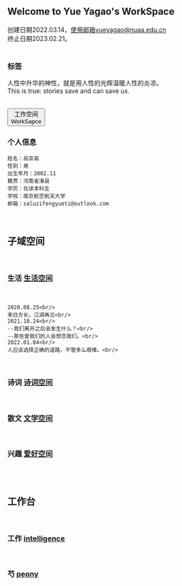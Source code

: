## Welcome to Yue Yagao's WorkSpace
创建日期2022.03.14，使用邮箱yueyagao@nuaa.edu.cn<br/>
终止日期2023.02.21。<br/>
<br/>
### 标签
人性中升华的神性，就是用人性的光辉温暖人性的炎凉。<br/>
This is true: stories save and can save us.<br/>
<br/>

<a href="https://yueyagao.github.io/"><button>工作空间<br/>WorkSapce</button></a>
### 个人信息
    姓名：岳亚高
    性别：男
    出生年月：2002.11
    籍贯：河南省滑县
    学历：在读本科生
    学校：南京航空航天大学
    邮箱：saluzifengyueti@outlook.com
<br/>

## 子域空间
<br/>

### 生活    <a href="/life.html">生活空间</a>
<br/>

    2020.08.25<br/>
    来日方长，江湖再见<br/>
    2021.10.24<br/>
    --我们离开之后会发生什么？<br/>
    --那些爱我们的人会想念我们。<br/>
    2022.01.04<br/>
    人应该选择正确的道路，不管多么艰难。<br/>

<br/>

### 诗词    <a href="/poem.html">诗词空间</a>
<br/>

### 散文    <a href="/literature.html">文学空间</a>
<br/>

### 兴趣    <a href="/interest.html">爱好空间</a>
<br/>
<br/>

## 工作台
<br/>

### 工作  <a href="/intelligence.html">intelligence</a>
<br/>

### 芍       <a href="/peony.html">peony</a>
